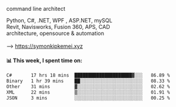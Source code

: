command line architect

Python, C#, .NET, WPF , ASP.NET, mySQL <br>
Revit, Navisworks, Fusion 360, APS, CAD <br>
architecture, opensource & automation<br>
<br>
--> https://symonkipkemei.xyz

#### 📊 This week, I spent time on:
<!--START_SECTION:waka-->

```txt
C#       17 hrs 18 mins  █████████████████████▓░░░   86.89 %
Binary   1 hr 39 mins    ██░░░░░░░░░░░░░░░░░░░░░░░   08.33 %
Other    31 mins         ▓░░░░░░░░░░░░░░░░░░░░░░░░   02.62 %
XML      22 mins         ▒░░░░░░░░░░░░░░░░░░░░░░░░   01.91 %
JSON     3 mins          ░░░░░░░░░░░░░░░░░░░░░░░░░   00.25 %
```

<!--END_SECTION:waka-->

